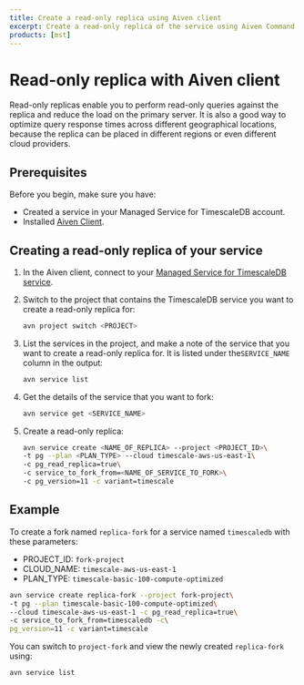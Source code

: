 ```yaml
---
title: Create a read-only replica using Aiven client
excerpt: Create a read-only replica of the service using Aiven Command Line tool for managed Service for TimescaleDB.
products: [mst]
---
```


# Read-only replica with Aiven client

Read-only replicas enable you to perform read-only queries against the
replica and reduce the load on the primary server. It is also a
good way to optimize query response times across different geographical
locations, because the replica can be placed in different regions or
even different cloud providers.

## Prerequisites

Before you begin, make sure you have:

*   Created a service in your Managed Service for TimescaleDB account.
*   Installed [Aiven Client][aiven-client-install].

<Procedure>

## Creating a read-only replica of your service

1.  In the Aiven client, connect to your
    [Managed Service for TimescaleDB service][aiven-client-install].

1.  Switch to the project that contains the TimescaleDB service you want to
    create a read-only replica for:

    ```bash
    avn project switch <PROJECT>
    ```

1.  List the services in the project, and make a note of the service that you
    want to create a read-only replica for. It is listed under the`SERVICE_NAME`
    column in the output:

    ```bash
    avn service list
    ```

1.  Get the details of the service that you want to fork:

    ```bash
    avn service get <SERVICE_NAME>
    ```

1.  Create a read-only replica:

    ```bash
    avn service create <NAME_OF_REPLICA> --project <PROJECT_ID>\
    -t pg --plan <PLAN_TYPE> --cloud timescale-aws-us-east-1\
    -c pg_read_replica=true\
    -c service_to_fork_from=<NAME_OF_SERVICE_TO_FORK>\
    -c pg_version=11 -c variant=timescale
    ```

</Procedure>

## Example

To create a fork named `replica-fork` for a service named `timescaledb` with
these parameters:

*   PROJECT_ID: `fork-project`
*   CLOUD_NAME: `timescale-aws-us-east-1`
*   PLAN_TYPE: `timescale-basic-100-compute-optimized`

```bash
avn service create replica-fork --project fork-project\
-t pg --plan timescale-basic-100-compute-optimized\
--cloud timescale-aws-us-east-1 -c pg_read_replica=true\
-c service_to_fork_from=timescaledb -c\
pg_version=11 -c variant=timescale
```

You can switch to `project-fork` and view the newly created `replica-fork` using:

```bash
avn service list
```

[aiven-client-install]: /mst/:currentVersion:/aiven-client/#install-and-configure-the-aiven-client
